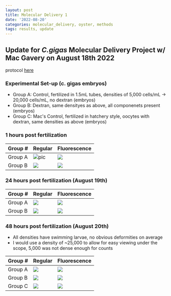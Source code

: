 ```yaml
---
layout: post
title: Molecular Delivery 1
date: '2022-08-20'
categories: molecular_delivery, oyster, methods
tags: results, update
---
```


## Update for _C.gigas_ Molecular Delivery Project w/ Mac Gavery on August 18th 2022

protocol [here](https://docs.google.com/document/d/1tnhOlAjTnE3xq_jYPnpyv-GLDOd39zkixiHknnmJKyw/edit)


### Experimental Set-up (c. gigas embryos)

- Group A: Control, fertilized in 1.5mL tubes, densities of 5,000 cells/mL -> 20,000 cells/mL, no dextran (embryos) 
- Group B: Dextran, same densityes as above, all componenets present (embryos) 
- Group C: Mac's Control, fertilized in hatchery style, oocytes with dextran, same densities as above (embryos) 

### 1 hours post fertilization
|Group # | Regular | Fluorescence |
|---|---|---|
| Group A |![pic](https://raw.githubusercontent.com/ocattau/ocattau.github.io/master/assets/embryos_no_dextran.jpg)|![](https://raw.githubusercontent.com/ocattau/ocattau.github.io/master/assets/embryos_no_dextran_green.jpg)|
|Group B|![](https://raw.githubusercontent.com/ocattau/ocattau.github.io/master/assets/embryos_dextran_regular.jpg)|![](https://raw.githubusercontent.com/ocattau/ocattau.github.io/master/assets/embryos_dextran_green_2.jpg)|


### 24 hours post fertilization (August 19th)
|Group #|Regular|Fluorescence|
|---|---|---|
|Group A|![](https://raw.githubusercontent.com/ocattau/ocattau.github.io/master/assets/Dhinge_24hours_no_dex.jpg)|![](https://raw.githubusercontent.com/ocattau/ocattau.github.io/master/assets/Dhinge_24hours_no_dex_green.jpg)|
|Group B|![](https://raw.githubusercontent.com/ocattau/ocattau.github.io/master/assets/20k_dex_10x.jpg)|![](https://raw.githubusercontent.com/ocattau/ocattau.github.io/master/assets/20k_dex_green_10x.jpg)|


### 48 hours post fertilization (August 20th)
- All densities have swimming larvae, no obvious deformities on average
- I would use a density of ~25,000 to allow for easy viewing under the scope, 5,000 was not dense enough for counts

|Group #|Regular|Fluorescence|
|---|---|---|
|Group A|![](https://raw.githubusercontent.com/ocattau/ocattau.github.io/master/assets/control_regular_20k.jpg)|![](https://raw.githubusercontent.com/ocattau/ocattau.github.io/master/assets/control_20k_green.jpg)|
|Group B|![](https://raw.githubusercontent.com/ocattau/ocattau.github.io/master/assets/dextran_20k_regular.jpg)|![](https://raw.githubusercontent.com/ocattau/ocattau.github.io/master/assets/dextran_20k_embryos_green.jpg)|
|Group C|![](https://raw.githubusercontent.com/ocattau/ocattau.github.io/master/assets/mac_control_20k_regular_no_dex.jpg)|![](https://raw.githubusercontent.com/ocattau/ocattau.github.io/master/assets/mac_control_embryos_20k_green.jpg)| 
